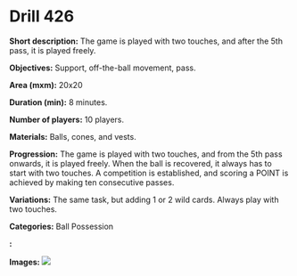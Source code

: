 # Drill 426

**Short description:**
The game is played with two touches, and after the 5th pass, it is played freely.

**Objectives:**
Support, off-the-ball movement, pass.

**Area (mxm):**
20x20

**Duration (min):**
8 minutes.

**Number of players:**
10 players.

**Materials:**
Balls, cones, and vests.

**Progression:**
The game is played with two touches, and from the 5th pass onwards, it is played freely. When the ball is recovered, it always has to start with two touches. A competition is established, and scoring a POINT is achieved by making ten consecutive passes.

**Variations:**
The same task, but adding 1 or 2 wild cards. Always play with two touches.

**Categories:**
Ball Possession

**:**


**Images:**
![](https://www.coachingfutsal.com/\images\2623935fd135b3ead245728ead99266552d99d6fcd8218f9fe68cdc0b04a05891a222dd149026686d8a1e103b3eac084f9d8541a5eacc3ff32da9d8051d8784e4dfa67c40575b.jpg)

